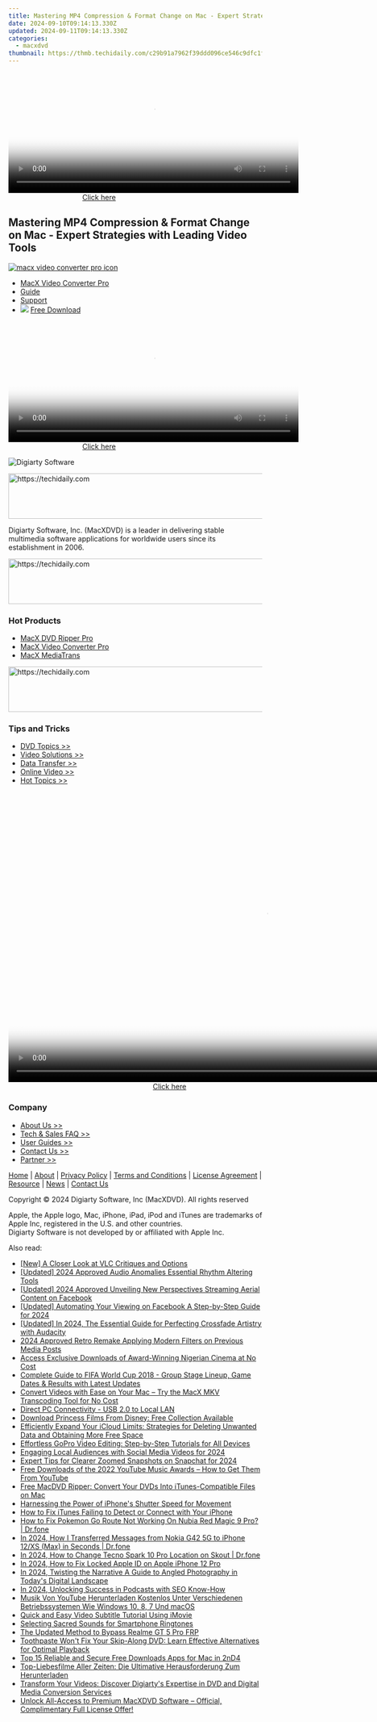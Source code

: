 ```yaml
---
title: Mastering MP4 Compression & Format Change on Mac - Expert Strategies with Leading Video Tools
date: 2024-09-10T09:14:13.330Z
updated: 2024-09-11T09:14:13.330Z
categories:
  - macxdvd
thumbnail: https://thmb.techidaily.com/c29b91a7962f39ddd096ce546c9dfc1fb01c0ff8da863bde22cbea6330385384.jpg
---
```






<!-- affiliate ads begin -->
<span id="1983584">
					<video width="576" height="240" style="cursor:pointer"
           poster="//a.impactradius-go.com/display-clicktoplayimage/1983584.png"
           onclick="if(!this.playClicked){this.play();this.setAttribute('controls',true);this.playClicked=true;}">
	   <source src="//a.impactradius-go.com/display-ad/22993-1983584">
	   <img src="//a.impactradius-go.com/display-clicktoplayimage/1983584.png" style="border: none; height: 100%; width: 100%; object-fit: contain">
	</video>
	<div style="width:360px;text-align:center"><a href="javascript:window.open(decodeURIComponent('https%3A%2F%2Fhomestyler.sjv.io%2Fc%2F5597632%2F1983584%2F22993'), '_blank');void(0);">Click here</a></div>
</span>
<img height="0" width="0" src="https://imp.pxf.io/i/5597632/1983584/22993" style="position:absolute;visibility:hidden;" border="0" />
<!-- affiliate ads end -->




## Mastering MP4 Compression & Format Change on Mac - Expert Strategies with Leading Video Tools

[![macx video converter pro icon](https://www.macxdvd.com/image-style/new-seo/icon11.png)](https://tools.techidaily.com/macxdvd/products/)

* [MacX Video Converter Pro](https://tools.techidaily.com/macxdvd/products/)
* [Guide](https://tools.techidaily.com/macxdvd/products/)
* [Support](https://tools.techidaily.com/macxdvd/products/)
* ![](https://www.macxdvd.com/mobile/article-image/down-icon.png) [Free Download](https://tools.techidaily.com/macxdvd/products/)





<!-- affiliate ads begin -->
<span id="1993652">
					<video width="576" height="240" style="cursor:pointer"
           poster="//a.impactradius-go.com/display-clicktoplayimage/1993652.png"
           onclick="if(!this.playClicked){this.play();this.setAttribute('controls',true);this.playClicked=true;}">
	   <source src="//a.impactradius-go.com/display-ad/22993-1993652">
	   <img src="//a.impactradius-go.com/display-clicktoplayimage/1993652.png" style="border: none; height: 100%; width: 100%; object-fit: contain">
	</video>
	<div style="width:360px;text-align:center"><a href="javascript:window.open(decodeURIComponent('https%3A%2F%2Fhomestyler.sjv.io%2Fc%2F5597632%2F1993652%2F22993'), '_blank');void(0);">Click here</a></div>
</span>
<img height="0" width="0" src="https://imp.pxf.io/i/5597632/1993652/22993" style="position:absolute;visibility:hidden;" border="0" />
<!-- affiliate ads end -->





![Digiarty Software](https://www.macxdvd.com/icon/logo.png) 





<!-- affiliate ads begin -->
<a href="https://bluettius.sjv.io/c/5597632/2139111/17108" target="_top" id="2139111">
  <img src="//a.impactradius-go.com/display-ad/17108-2139111" border="0" alt="https://techidaily.com" width="728" height="90"/>
</a>
<img height="0" width="0" src="https://bluettius.sjv.io/i/5597632/2139111/17108" style="position:absolute;visibility:hidden;" border="0" />
<!-- affiliate ads end -->




Digiarty Software, Inc. (MacXDVD) is a leader in delivering stable multimedia software applications for worldwide users since its establishment in 2006.





<!-- affiliate ads begin -->
<a href="https://25home.pxf.io/c/5597632/2123482/16836" target="_top" id="2123482">
  <img src="//a.impactradius-go.com/display-ad/16836-2123482" border="0" alt="https://techidaily.com" width="728" height="90"/>
</a>
<img height="0" width="0" src="https://25home.pxf.io/i/5597632/2123482/16836" style="position:absolute;visibility:hidden;" border="0" />
<!-- affiliate ads end -->




### Hot Products

* [MacX DVD Ripper Pro](https://tools.techidaily.com/macxdvd/products/)
* [MacX Video Converter Pro](https://tools.techidaily.com/macxdvd/products/)
* [MacX MediaTrans](https://tools.techidaily.com/macxdvd/products/)





<!-- affiliate ads begin -->
<a href="https://appsumo.8odi.net/c/5597632/2130887/7443" target="_top" id="2130887">
  <img src="//a.impactradius-go.com/display-ad/7443-2130887" border="0" alt="https://techidaily.com" width="728" height="90"/>
</a>
<img height="0" width="0" src="https://appsumo.8odi.net/i/5597632/2130887/7443" style="position:absolute;visibility:hidden;" border="0" />
<!-- affiliate ads end -->




### Tips and Tricks

* [DVD Topics >>](https://tools.techidaily.com/macxdvd/products/)
* [Video Solutions >>](https://tools.techidaily.com/macxdvd/products/)
* [Data Transfer >>](https://tools.techidaily.com/macxdvd/products/)
* [Online Video >>](https://tools.techidaily.com/macxdvd/products/)
* [Hot Topics >>](https://tools.techidaily.com/macxdvd/products/)





<!-- affiliate ads begin -->
<span id="1155462">
					<video width="1024" height="576" style="cursor:pointer"
           poster="//a.impactradius-go.com/display-clicktoplayimage/1155462.png"
           onclick="if(!this.playClicked){this.play();this.setAttribute('controls',true);this.playClicked=true;}">
	   <source src="//a.impactradius-go.com/display-ad/14559-1155462">
	   <img src="//a.impactradius-go.com/display-clicktoplayimage/1155462.png" style="border: none; height: 100%; width: 100%; object-fit: contain">
	</video>
	<div style="width:640px;text-align:center"><a href="javascript:window.open(decodeURIComponent('https%3A%2F%2Fpropmoneyinc.pxf.io%2Fc%2F5597632%2F1155462%2F14559'), '_blank');void(0);">Click here</a></div>
</span>
<img height="0" width="0" src="https://imp.pxf.io/i/5597632/1155462/14559" style="position:absolute;visibility:hidden;" border="0" />
<!-- affiliate ads end -->




### Company

* [About Us >>](https://tools.techidaily.com/macxdvd/products/)
* [Tech & Sales FAQ >>](https://tools.techidaily.com/macxdvd/products/)
* [User Guides >>](https://tools.techidaily.com/macxdvd/products/)
* [Contact Us >>](https://tools.techidaily.com/macxdvd/products/)
* [Partner >>](https://tools.techidaily.com/macxdvd/products/)



[Home](https://tools.techidaily.com/macxdvd/products/) | [About](https://tools.techidaily.com/macxdvd/products/) | [Privacy Policy](https://tools.techidaily.com/macxdvd/products/) | [Terms and Conditions](https://tools.techidaily.com/macxdvd/products/) | [License Agreement](https://tools.techidaily.com/macxdvd/products/) | [Resource](https://tools.techidaily.com/macxdvd/products/) | [News](https://tools.techidaily.com/macxdvd/products/) | [Contact Us](https://tools.techidaily.com/macxdvd/products/)

Copyright © 2024 Digiarty Software, Inc (MacXDVD). All rights reserved

Apple, the Apple logo, Mac, iPhone, iPad, iPod and iTunes are trademarks of Apple Inc, registered in the U.S. and other countries.  
Digiarty Software is not developed by or affiliated with Apple Inc.

<ins class="adsbygoogle"
     style="display:block"
     data-ad-format="autorelaxed"
     data-ad-client="ca-pub-7571918770474297"
     data-ad-slot="1223367746"></ins>



<ins class="adsbygoogle"
     style="display:block"
     data-ad-client="ca-pub-7571918770474297"
     data-ad-slot="8358498916"
     data-ad-format="auto"
     data-full-width-responsive="true"></ins>

<span class="atpl-alsoreadstyle">Also read:</span>
<div><ul>
<li><a href="https://extra-lessons.techidaily.com/new-a-closer-look-at-vlc-critiques-and-options/"><u>[New] A Closer Look at VLC  Critiques and Options</u></a></li>
<li><a href="https://youtube-blog.techidaily.com/ed-2024-approved-audio-anomalies-essential-rhythm-altering-tools/"><u>[Updated] 2024 Approved  Audio Anomalies  Essential Rhythm Altering Tools</u></a></li>
<li><a href="https://facebook-videos.techidaily.com/updated-2024-approved-unveiling-new-perspectives-streaming-aerial-content-on-facebook/"><u>[Updated] 2024 Approved  Unveiling New Perspectives  Streaming Aerial Content on Facebook</u></a></li>
<li><a href="https://facebook-clips.techidaily.com/updated-automating-your-viewing-on-facebook-a-step-by-step-guide-for-2024/"><u>[Updated] Automating Your Viewing on Facebook  A Step-by-Step Guide for 2024</u></a></li>
<li><a href="https://fox-glue.techidaily.com/updated-in-2024-the-essential-guide-for-perfecting-crossfade-artistry-with-audacity/"><u>[Updated] In 2024, The Essential Guide for Perfecting Crossfade Artistry with Audacity</u></a></li>
<li><a href="https://instagram-videos.techidaily.com/2024-approved-retro-remake-applying-modern-filters-on-previous-media-posts/"><u>2024 Approved  Retro Remake  Applying Modern Filters on Previous Media Posts</u></a></li>
<li><a href="https://discover-helper.techidaily.com/access-exclusive-downloads-of-award-winning-nigerian-cinema-at-no-cost/"><u>Access Exclusive Downloads of Award-Winning Nigerian Cinema at No Cost</u></a></li>
<li><a href="https://discover-helper.techidaily.com/complete-guide-to-fifa-world-cup-2018-group-stage-lineup-game-dates-and-results-with-latest-updates/"><u>Complete Guide to FIFA World Cup 2018 - Group Stage Lineup, Game Dates & Results with Latest Updates</u></a></li>
<li><a href="https://discover-helper.techidaily.com/convert-videos-with-ease-on-your-mac-try-the-macx-mkv-transcoding-tool-for-no-cost/"><u>Convert Videos with Ease on Your Mac – Try the MacX MKV Transcoding Tool for No Cost</u></a></li>
<li><a href="https://driver-install.techidaily.com/direct-pc-connectivity-usb-20-to-local-lan/"><u>Direct PC Connectivity - USB 2.0 to Local LAN</u></a></li>
<li><a href="https://discover-helper.techidaily.com/download-princess-films-from-disney-free-collection-available/"><u>Download Princess Films From Disney: Free Collection Available</u></a></li>
<li><a href="https://discover-helper.techidaily.com/efficiently-expand-your-icloud-limits-strategies-for-deleting-unwanted-data-and-obtaining-more-free-space/"><u>Efficiently Expand Your iCloud Limits: Strategies for Deleting Unwanted Data and Obtaining More Free Space</u></a></li>
<li><a href="https://discover-helper.techidaily.com/effortless-gopro-video-editing-step-by-step-tutorials-for-all-devices/"><u>Effortless GoPro Video Editing: Step-by-Step Tutorials for All Devices</u></a></li>
<li><a href="https://youtube-tips.techidaily.com/ing-local-audiences-with-social-media-videos-for-2024/"><u>Engaging Local Audiences with Social Media Videos for 2024</u></a></li>
<li><a href="https://some-techniques.techidaily.com/expert-tips-for-clearer-zoomed-snapshots-on-snapchat-for-2024/"><u>Expert Tips for Clearer Zoomed Snapshots on Snapchat for 2024</u></a></li>
<li><a href="https://discover-helper.techidaily.com/free-downloads-of-the-2022-youtube-music-awards-how-to-get-them-from-youtube/"><u>Free Downloads of the 2022 YouTube Music Awards – How to Get Them From YouTube</u></a></li>
<li><a href="https://discover-helper.techidaily.com/free-macdvd-ripper-convert-your-dvds-into-itunes-compatible-files-on-mac/"><u>Free MacDVD Ripper: Convert Your DVDs Into iTunes-Compatible Files on Mac</u></a></li>
<li><a href="https://article-tips.techidaily.com/harnessing-the-power-of-iphones-shutter-speed-for-movement/"><u>Harnessing the Power of iPhone's Shutter Speed for Movement</u></a></li>
<li><a href="https://discover-helper.techidaily.com/how-to-fix-itunes-failing-to-detect-or-connect-with-your-iphone/"><u>How to Fix iTunes Failing to Detect or Connect with Your iPhone</u></a></li>
<li><a href="https://pokemon-go-android.techidaily.com/how-to-fix-pokemon-go-route-not-working-on-nubia-red-magic-9-pro-drfone-by-drfone-virtual-android/"><u>How to Fix Pokemon Go Route Not Working On Nubia Red Magic 9 Pro? | Dr.fone</u></a></li>
<li><a href="https://android-transfer.techidaily.com/in-2024-how-i-transferred-messages-from-nokia-g42-5g-to-iphone-12xs-max-in-seconds-drfone-by-drfone-transfer-from-android-transfer-from-android/"><u>In 2024, How I Transferred Messages from Nokia G42 5G to iPhone 12/XS (Max) in Seconds | Dr.fone</u></a></li>
<li><a href="https://review-topics.techidaily.com/in-2024-how-to-change-tecno-spark-10-pro-location-on-skout-drfone-by-drfone-virtual-android/"><u>In 2024, How to Change Tecno Spark 10 Pro Location on Skout | Dr.fone</u></a></li>
<li><a href="https://apple-account.techidaily.com/in-2024-how-to-fix-locked-apple-id-on-apple-iphone-12-pro-by-drfone-ios/"><u>In 2024, How to Fix Locked Apple ID on Apple iPhone 12 Pro</u></a></li>
<li><a href="https://instagram-video-recordings.techidaily.com/in-2024-twisting-the-narrative-a-guide-to-angled-photography-in-todays-digital-landscape/"><u>In 2024, Twisting the Narrative  A Guide to Angled Photography in Today's Digital Landscape</u></a></li>
<li><a href="https://some-guidance.techidaily.com/in-2024-unlocking-success-in-podcasts-with-seo-know-how/"><u>In 2024, Unlocking Success in Podcasts with SEO Know-How</u></a></li>
<li><a href="https://discover-helper.techidaily.com/musik-von-youtube-herunterladen-kostenlos-unter-verschiedenen-betriebssystemen-wie-windows-10-8-7-und-macos/"><u>Musik Von YouTube Herunterladen Kostenlos Unter Verschiedenen Betriebssystemen Wie Windows 10, 8, 7 Und macOS</u></a></li>
<li><a href="https://discover-helper.techidaily.com/quick-and-easy-video-subtitle-tutorial-using-imovie/"><u>Quick and Easy Video Subtitle Tutorial Using iMovie</u></a></li>
<li><a href="https://extra-tips.techidaily.com/selecting-sacred-sounds-for-smartphone-ringtones/"><u>Selecting Sacred Sounds for Smartphone Ringtones</u></a></li>
<li><a href="https://bypass-frp.techidaily.com/the-updated-method-to-bypass-realme-gt-5-pro-frp-by-drfone-android/"><u>The Updated Method to Bypass Realme GT 5 Pro FRP</u></a></li>
<li><a href="https://discover-helper.techidaily.com/toothpaste-wont-fix-your-skip-along-dvd-learn-effective-alternatives-for-optimal-playback/"><u>Toothpaste Won't Fix Your Skip-Along DVD: Learn Effective Alternatives for Optimal Playback</u></a></li>
<li><a href="https://discover-helper.techidaily.com/top-15-reliable-and-secure-free-downloads-apps-for-mac-in-2nd4/"><u>Top 15 Reliable and Secure Free Downloads Apps for Mac in 2nD4</u></a></li>
<li><a href="https://discover-helper.techidaily.com/top-liebesfilme-aller-zeiten-die-ultimative-herausforderung-zum-herunterladen/"><u>Top-Liebesfilme Aller Zeiten: Die Ultimative Herausforderung Zum Herunterladen</u></a></li>
<li><a href="https://discover-helper.techidaily.com/transform-your-videos-discover-digiartys-expertise-in-dvd-and-digital-media-conversion-services/"><u>Transform Your Videos: Discover Digiarty's Expertise in DVD and Digital Media Conversion Services</u></a></li>
<li><a href="https://discover-helper.techidaily.com/unlock-all-access-to-premium-macxdvd-software-official-complimentary-full-license-offer/"><u>Unlock All-Access to Premium MacXDVD Software – Official, Complimentary Full License Offer!</u></a></li>
</ul></div>
